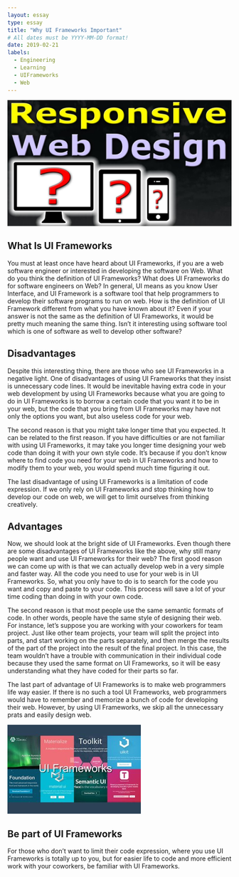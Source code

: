 ```yaml
---
layout: essay
type: essay
title: "Why UI Frameworks Important"
# All dates must be YYYY-MM-DD format!
date: 2019-02-21
labels:
  - Engineering
  - Learning
  - UIFrameworks
  - Web
---
```


<img class="ui medium right floated rounded image" src="../images/maxresdefault.jpg">

## What Is UI Frameworks

  You must at least once have heard about UI Frameworks, if you are a web software engineer or interested in developing the software on Web.
What do you think the definition of UI Frameworks? What does UI Frameworks do for software engineers on Web? 
In general, UI means as you know User Interface, and UI Framework is a software tool that help programmers to develop 
their software programs to run on web. 
How is the definition of UI Framework different from what you have known about it? 
Even if your answer is not the same as the definition of UI Frameworks, it would be pretty much meaning the same thing. 
Isn’t it interesting using software tool which is one of software as well to develop other software?

## Disadvantages

  Despite this interesting thing, there are those who see UI Frameworks in a negative light. 
One of disadvantages of using UI Frameworks that they insist is unnecessary code lines. 
It would be inevitable having extra code in your web development by using UI Frameworks
because what you are going to do in UI Frameworks is to borrow a certain code that you want it to be in your web, 
but the code that you bring from UI Frameworks may have not only the options you want, but also useless code for your web.

  The second reason is that you might take longer time that you expected. It can be related to the first reason. 
If you have difficulties or are not familiar with using UI Frameworks,
it may take you longer time designing your web code than doing it with your own style code. 
It’s because if you don’t know where to find code you need for your web in UI Frameworks and how to modify them to your web,
you would spend much time figuring it out.

  The last disadvantage of using UI Frameworks is a limitation of code expression. 
If we only rely on UI Frameworks and stop thinking how to develop our code on web, 
we will get to limit ourselves from thinking creatively. 


## Advantages

  Now, we should look at the bright side of UI Frameworks. Even though there are some disadvantages of UI Frameworks like the above,
why still many people want and use UI Frameworks for their web? 
The first good reason we can come up with is that we can actually develop web in a very simple and faster way. 
All the code you need to use for your web is in UI Frameworks.
So, what you only have to do is to search for the code you want and copy and paste to your code. 
This process will save a lot of your time coding than doing in with your own code. 

  The second reason is that most people use the same semantic formats of code. 
In other words, people have the same style of designing their web. For instance, 
let’s suppose you are working with your coworkers for team project. Just like other team projects,
your team will split the project into parts, and start working on the parts separately, 
and then merge the results of the part of the project into the result of the final project. 
In this case, the team wouldn’t have a trouble with communication in their individual code
because they used the same format on UI Frameworks, so it will be easy understanding what they have coded for their parts so far.

  The last part of advantage of UI Frameworks is to make web programmers life way easier.
If there is no such a tool UI Frameworks, web programmers would have to remember and memorize a bunch of code for developing their web. 
However, by using UI Frameworks, we skip all the unnecessary prats and easily design web.

<img class="ui large right floated rounded image" src="../images/UI-frameworks.jpg">

## Be part of UI Frameworks 

For those who don’t want to limit their code expression, where you use UI Frameworks is totally up to you, 
but for easier life to code and more efficient work with your coworkers, be familiar with UI Frameworks. 

